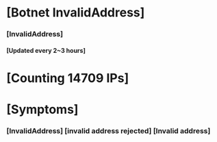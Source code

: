 # [Botnet InvalidAddress]
### [InvalidAddress]
#### [Updated every 2~3 hours]

# [Counting 14709 IPs]

# [Symptoms] 

###   [InvalidAddress] [invalid address rejected] [Invalid address]
